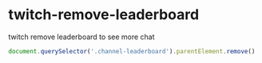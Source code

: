 # twitch-remove-leaderboard
twitch remove leaderboard to see more chat

```Javascript
document.querySelector('.channel-leaderboard').parentElement.remove()
```
